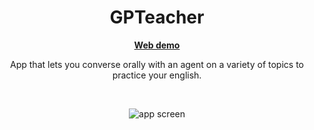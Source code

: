 <h1 align="center">
    GPTeacher
</h1>

<p align="center">
    <b>
        <a href="https://gpteacher.netlify.app/">Web demo</a><br>
    </b>
</p>

<p align="center">App that lets you converse orally with an agent on a variety of topics to practice your english.</p><br>


<p align="center">
  <img src="https://github.com/Spixz/GPTeacher/assets/43412722/bf1015ba-7231-433c-8d7c-6654853ce4d8" alt="app screen" style="max-height: 600px;"/>
</p>
